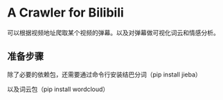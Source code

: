# A Crawler for Bilibili

可以根据视频地址爬取某个视频的弹幕。以及对弹幕做可视化词云和情感分析。

## 准备步骤

除了必要的依赖包，还需要通过命令行安装结巴分词（pip install jieba）

以及词云包（pip install wordcloud）